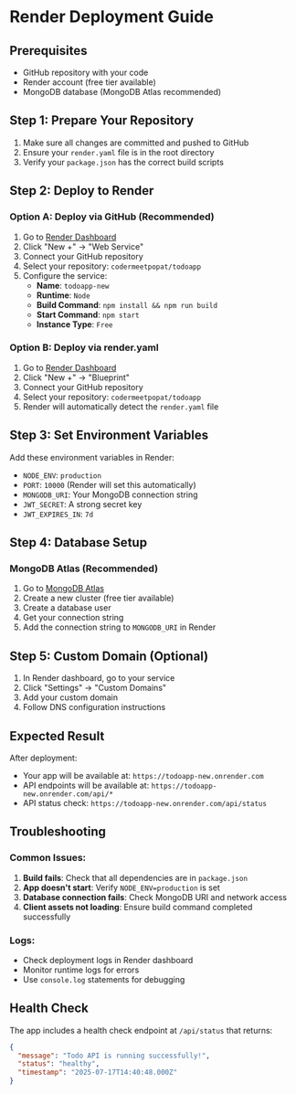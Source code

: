 # Render Deployment Guide

## Prerequisites
- GitHub repository with your code
- Render account (free tier available)
- MongoDB database (MongoDB Atlas recommended)

## Step 1: Prepare Your Repository

1. Make sure all changes are committed and pushed to GitHub
2. Ensure your `render.yaml` file is in the root directory
3. Verify your `package.json` has the correct build scripts

## Step 2: Deploy to Render

### Option A: Deploy via GitHub (Recommended)

1. Go to [Render Dashboard](https://dashboard.render.com/)
2. Click "New +" → "Web Service"
3. Connect your GitHub repository
4. Select your repository: `codermeetpopat/todoapp`
5. Configure the service:
   - **Name**: `todoapp-new`
   - **Runtime**: `Node`
   - **Build Command**: `npm install && npm run build`
   - **Start Command**: `npm start`
   - **Instance Type**: `Free`

### Option B: Deploy via render.yaml

1. Go to [Render Dashboard](https://dashboard.render.com/)
2. Click "New +" → "Blueprint"
3. Connect your GitHub repository
4. Select your repository: `codermeetpopat/todoapp`
5. Render will automatically detect the `render.yaml` file

## Step 3: Set Environment Variables

Add these environment variables in Render:

- `NODE_ENV`: `production`
- `PORT`: `10000` (Render will set this automatically)
- `MONGODB_URI`: Your MongoDB connection string
- `JWT_SECRET`: A strong secret key
- `JWT_EXPIRES_IN`: `7d`

## Step 4: Database Setup

### MongoDB Atlas (Recommended)

1. Go to [MongoDB Atlas](https://cloud.mongodb.com/)
2. Create a new cluster (free tier available)
3. Create a database user
4. Get your connection string
5. Add the connection string to `MONGODB_URI` in Render

## Step 5: Custom Domain (Optional)

1. In Render dashboard, go to your service
2. Click "Settings" → "Custom Domains"
3. Add your custom domain
4. Follow DNS configuration instructions

## Expected Result

After deployment:
- Your app will be available at: `https://todoapp-new.onrender.com`
- API endpoints will be available at: `https://todoapp-new.onrender.com/api/*`
- API status check: `https://todoapp-new.onrender.com/api/status`

## Troubleshooting

### Common Issues:
1. **Build fails**: Check that all dependencies are in `package.json`
2. **App doesn't start**: Verify `NODE_ENV=production` is set
3. **Database connection fails**: Check MongoDB URI and network access
4. **Client assets not loading**: Ensure build command completed successfully

### Logs:
- Check deployment logs in Render dashboard
- Monitor runtime logs for errors
- Use `console.log` statements for debugging

## Health Check

The app includes a health check endpoint at `/api/status` that returns:
```json
{
  "message": "Todo API is running successfully!",
  "status": "healthy",
  "timestamp": "2025-07-17T14:40:48.000Z"
}
```
